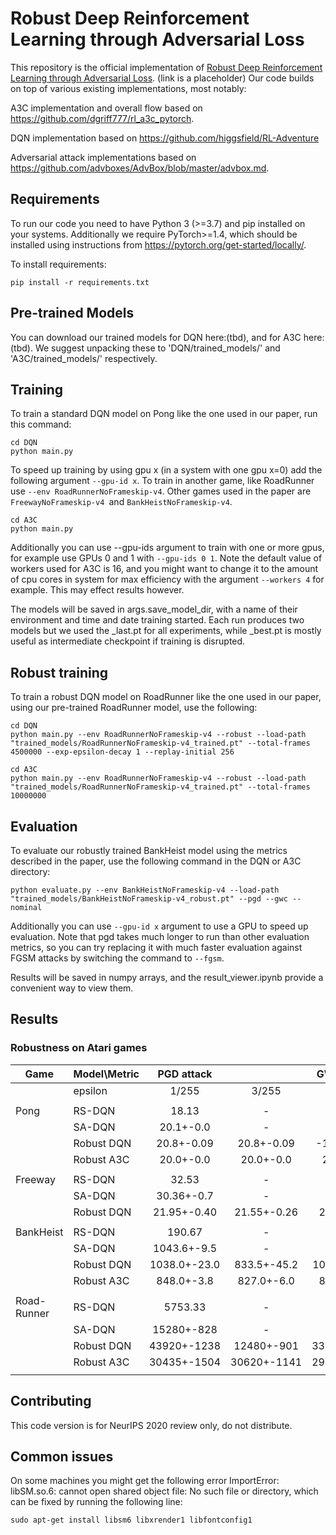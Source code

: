 # Robust Deep Reinforcement Learning through Adversarial Loss

This repository is the official implementation of [Robust Deep Reinforcement Learning through Adversarial Loss](https://arxiv.org/abs/2030.12345). (link is a placeholder)
Our code builds on top of various existing implementations, most notably:

A3C implementation and overall flow based on https://github.com/dgriff777/rl_a3c_pytorch.

DQN implementation based on https://github.com/higgsfield/RL-Adventure

Adversarial attack implementations based on https://github.com/advboxes/AdvBox/blob/master/advbox.md.



## Requirements
To run our code you need to have Python 3 (>=3.7) and pip installed on your systems. Additionally we require PyTorch>=1.4, which should be installed using instructions from https://pytorch.org/get-started/locally/.

To install requirements:

```setup
pip install -r requirements.txt
```

## Pre-trained Models

You can download our trained models for DQN here:(tbd), and for A3C here:(tbd). We suggest unpacking these to 'DQN/trained_models/' and 'A3C/trained_models/' respectively.

## Training

To train a standard DQN model on Pong like the one used in our paper, run this command:

```train DQN
cd DQN
python main.py 
```
To speed up training by using gpu x (in a system with one gpu x=0) add the following argument `--gpu-id x`.
To train in another game, like RoadRunner use `--env RoadRunnerNoFrameskip-v4`. Other games used in the paper are `FreewayNoFrameskip-v4 `and `BankHeistNoFrameskip-v4`. 

```train A3C
cd A3C
python main.py 
```
Additionally you can use --gpu-ids argument to train with one or more gpus, for example use GPUs 0 and 1 with `--gpu-ids 0 1`. Note the default value of workers used for A3C is 16, and you might want to change it to the amount of cpu cores in system for max efficiency with the argument `--workers 4` for example. This may effect results however.

The models will be saved in args.save_model_dir, with a name of their environment and time and date training started. Each run produces two models but we used the \_last.pt for all experiments, while \_best.pt is mostly useful as intermediate checkpoint if training is disrupted. 


## Robust training

To train a robust DQN model on RoadRunner like the one used in our paper, using our pre-trained RoadRunner model, use the following:

```Radial DQN
cd DQN
python main.py --env RoadRunnerNoFrameskip-v4 --robust --load-path "trained_models/RoadRunnerNoFrameskip-v4_trained.pt" --total-frames 4500000 --exp-epsilon-decay 1 --replay-initial 256
```


```Radial A3C
cd A3C
python main.py --env RoadRunnerNoFrameskip-v4 --robust --load-path "trained_models/RoadRunnerNoFrameskip-v4_trained.pt" --total-frames 10000000
```



## Evaluation

To evaluate our robustly trained BankHeist model using the metrics described in the paper, use the following command in the DQN or A3C directory:

```
python evaluate.py --env BankHeistNoFrameskip-v4 --load-path "trained_models/BankHeistNoFrameskip-v4_robust.pt" --pgd --gwc --nominal 
```
Additionally you can use `--gpu-id x` argument to use a GPU to speed up evaluation. Note that pgd takes much longer to run than other evaluation metrics, so you can try replacing it with much faster evaluation against FGSM attacks by switching the command to `--fgsm`.

Results will be saved in numpy arrays, and the result_viewer.ipynb provide a convenient way to view them.


## Results



### Robustness on Atari games

| Game         | Model\Metric |  PGD attack  |             |  GWC reward  |
|--------------|--------------|:------------:|:-----------:|:------------:|
|              |    epsilon   |     1/255    |    3/255    |     1/255    |
|              |              |              |             |              |
|     Pong     | RS-DQN       |     18.13    |      -      |       -      |
|              | SA-DQN       |   20.1+-0.0  |      -      |       -      |
|              | Robust DQN   |  20.8+-0.09  |  20.8+-0.09 |  -1.85+-4.62 |
|              | Robust A3C   |   20.0+-0.0  |  20.0+-0.0  |   20.0+-0.0  |
|              |              |              |             |              |
|    Freeway   | RS-DQN       |     32.53    |      -      |       -      |
|              | SA-DQN       |  30.36+-0.7  |      -      |       -      |
|              | Robust DQN   |  21.95+-0.40 | 21.55+-0.26 |  21.7+-0.39  |
|              |              |              |             |              |
|   BankHeist  | RS-DQN       |    190.67    |      -      |       -      |
|              | SA-DQN       |  1043.6+-9.5 |      -      |       -      |
|              | Robust DQN   | 1038.0+-23.0 | 833.5+-45.2 | 1048.0+-32.3 |
|              | Robust A3C   |  848.0+-3.8  |  827.0+-6.0 |  832.5+-4.1  |
|              |              |              |             |              |
| Road- Runner | RS-DQN       |    5753.33   |      -      |       -      |
|              | SA-DQN       |  15280+-828  |      -      |       -      |
|              | Robust DQN   |  43920+-1238 |  12480+-901 |  33745+-2389 |
|              | Robust A3C   |  30435+-1504 | 30620+-1141 |  29595+-1428 |
|              |              |              |             |              |


## Contributing
This code version is for NeurIPS 2020 review only, do not distribute.

## Common issues

On some machines you might get the following error ImportError: libSM.so.6: cannot open shared object file: No such file or directory,
which can be fixed by running the following line: 
```
sudo apt-get install libsm6 libxrender1 libfontconfig1
```
